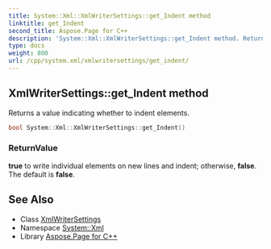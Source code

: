 ```yaml
---
title: System::Xml::XmlWriterSettings::get_Indent method
linktitle: get_Indent
second_title: Aspose.Page for C++
description: 'System::Xml::XmlWriterSettings::get_Indent method. Returns a value indicating whether to indent elements in C++.'
type: docs
weight: 800
url: /cpp/system.xml/xmlwritersettings/get_indent/
---
```

## XmlWriterSettings::get_Indent method


Returns a value indicating whether to indent elements.

```cpp
bool System::Xml::XmlWriterSettings::get_Indent()
```


### ReturnValue

**true** to write individual elements on new lines and indent; otherwise, **false**. The default is **false**.

## See Also

* Class [XmlWriterSettings](../)
* Namespace [System::Xml](../../)
* Library [Aspose.Page for C++](../../../)
